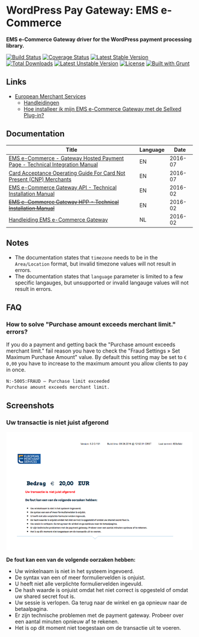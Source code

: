 # WordPress Pay Gateway: EMS e-Commerce

**EMS e-Commerce Gateway driver for the WordPress payment processing library.**

[![Build Status](https://travis-ci.org/wp-pay-gateways/ems-e-commerce.svg?branch=develop)](https://travis-ci.org/wp-pay-gateways/ems-e-commerce)
[![Coverage Status](https://coveralls.io/repos/wp-pay-gateways/ems-e-commerce/badge.svg?branch=master&service=github)](https://coveralls.io/github/wp-pay-gateways/ems-e-commerce?branch=master)
[![Latest Stable Version](https://poser.pugx.org/wp-pay-gateways/ems-e-commerce/v/stable.svg)](https://packagist.org/packages/wp-pay-gateways/ems-e-commerce)
[![Total Downloads](https://poser.pugx.org/wp-pay-gateways/ems-e-commerce/downloads.svg)](https://packagist.org/packages/wp-pay-gateways/ems-e-commerce)
[![Latest Unstable Version](https://poser.pugx.org/wp-pay-gateways/ems-e-commerce/v/unstable.svg)](https://packagist.org/packages/wp-pay-gateways/ems-e-commerce)
[![License](https://poser.pugx.org/wp-pay-gateways/ems-e-commerce/license.svg)](https://packagist.org/packages/wp-pay-gateways/ems-e-commerce)
[![Built with Grunt](https://cdn.gruntjs.com/builtwith.png)](http://gruntjs.com/)


## Links

*	[European Merchant Services](https://emscard.nl)
	*	[Handleidingen](https://emscard.nl/support/categorie/handleidingen)
	*	[Hoe installeer ik mijn EMS e-Commerce Gateway met de Sellxed Plug-in?](https://emscard.nl/support/hoe-neem-ik-mijn-ems-e-commerce-gateway-met-sellxed-plug-gebruik)


## Documentation

| Title                                                                                            | Language | Date    |
| ------------------------------------------------------------------------------------------------ | -------- | ------- |
| [EMS e-Commerce - Gateway Hosted Payment Page - Technical Integration Manual][doc-hpp-jul-2016]  | EN       | 2016-07 |
| [Card Acceptance Operating Guide For Card Not Present (CNP) Merchants][doc-cnp]                  | EN       | 2016-07 |
| [EMS e-Commerce Gateway API - Technical Installation Manual][doc-api-feb-2016]                   | EN       | 2016-02 |
| ~~[EMS e-Commerce Gateway HPP - Technical Installation Manual][doc-hpp-feb-2016]~~               | EN       | 2016-02 |
| [Handleiding EMS e-Commerce Gateway][doc-han-feb-2016]                                           | NL       | 2016-02 |

[doc-hpp-jul-2016]: https://www.pronamic.eu/wp-content/uploads/sites/2/2016/07/EMS-Integration-Manual-e-Commerce-Gateway-HPP-NL-EN-2016-7.pdf
[doc-cnp]:          https://www.pronamic.eu/wp-content/uploads/sites/2/2016/07/EMS-CNP-Card-Acceptance-Operating-Guide-NL-EN-2016-6.pdf
[doc-api-feb-2016]: https://www.pronamic.eu/wp-content/uploads/sites/2/2016/06/EMS-e-Commerce-Gateway-Manual-API-installation-2016-2-NL-EN.pdf
[doc-hpp-feb-2016]: https://www.pronamic.eu/wp-content/uploads/sites/2/2016/06/EMS-e-Commerce-Gateway-Manual-HPP-installation-2016-2-NL-EN.pdf
[doc-han-feb-2016]: https://www.pronamic.eu/wp-content/uploads/sites/2/2016/06/Gebruikershandleiding-EMS-e-Commerce-Gateway-2016-3-NL-NL_0.pdf


## Notes

*	The documentation states that `timezone` needs to be in the `Area/Location` format, but invalid timezone values will not result in errors.
*	The documentation states that `language` parameter is limited to a few specific langauges, but unsupported or invalid langauge values will not result in errors.


## FAQ

### How to solve "Purchase amount exceeds merchant limit." errors?

If you do a payment and getting back the "Purchase amount exceeds merchant limit." fail reason you have to check the "Fraud Settings » Set Maximum Purchase Amount" value.
By default this setting may be set to `€ 0,00` you have to increase to the maximum amount you allow clients to pay in once.

```
N:-5005:FRAUD – Purchase limit exceeded
Purchase amount exceeds merchant limit.
```


## Screenshots

### Uw transactie is niet juist afgerond

![Uw transactie is niet juist afgerond](documentation/screenshot-test.ipg-online.com-connect-gateway-processing.png)

**De fout kan een van de volgende oorzaken hebben:**

*	Uw winkelnaam is niet in het systeem ingevoerd.
*	De syntax van een of meer formuliervelden is onjuist.
*	U heeft niet alle verplichte formuliervelden ingevuld.
*	De hash waarde is onjuist omdat het niet correct is opgesteld of omdat uw shared secret fout is.
*	Uw sessie is verlopen. Ga terug naar de winkel en ga opnieuw naar de betaalpagina.
*	Er zijn technische problemen met de payment gateway. Probeer over een aantal minuten opnieuw af te rekenen.
*	Het is op dit moment niet toegestaan om de transactie uit te voeren.
